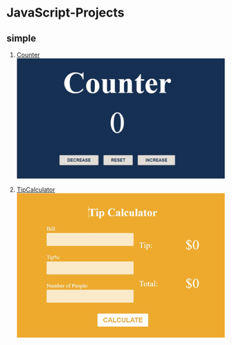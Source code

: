# JavaScript-Projects
## simple
1. [Counter](./simple/Counter/index.html)
![Counter](./src/pics/1%20-%20counter.jpg)

2. [TipCalculator](./simple/TipCalculator)
![TipCalculator](./src/pics/2%20-%20TipCalculator.jpg)